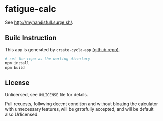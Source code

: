 fatigue-calc
==================

See http://myhandisfull.surge.sh/.

## Build Instruction

This app is generated by ```create-cycle-app``` [(github repo)](https://github.com/cyclejs-community/create-cycle-app).

```sh
# set the repo as the working directory
npm install
npm build
```

## License

Unlicensed, see `UNLICENSE` file for details.

Pull requests, following decent condition and without bloating the calculator with unnecessary features, will be gratefully accepted, and will be default
also Unlicensed.
